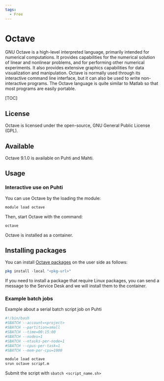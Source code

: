 ```yaml
---
tags:
  - Free
---
```


# Octave
GNU Octave is a high-level interpreted language, primarily intended for numerical computations.
It provides capabilities for the numerical solution of linear and nonlinear problems, and for performing other numerical experiments.
It also provides extensive graphics capabilities for data visualization and manipulation.
Octave is normally used through its interactive command line interface, but it can also be used to write non-interactive programs.
The Octave language is quite similar to Matlab so that most programs are easily portable.

[TOC]


## License
Octave is licensed under the open-source, GNU General Public License (GPL).


## Available
Octave 9.1.0 is available on Puhti and Mahti.


## Usage
### Interactive use on Puhti
You can use Octave by the loading the module:

```bash
module load octave
```

Then, start Octave with the command:

```bash
octave
```

Octave is installed as a container.


## Installing packages
You can install [Octave packages](https://packages.octave.org/) on the user side as follows:

```octave
pkg install -local "<pkg-url>"
```

If you need to install a package that require Linux packages, you can send a message to the Service Desk and we will install them to the container.


### Example batch jobs
Example about a serial batch script job on Puhti

```bash
#!/bin/bash
#SBATCH --account=<project>
#SBATCH --partition=small
#SBATCH --time=00:15:00
#SBATCH --nodes=1
#SBATCH --ntasks-per-node=1
#SBATCH --cpus-per-task=1
#SBATCH --mem-per-cpu=1000

module load octave
srun octave script.m
```

Submit the script with `sbatch <script_name.sh>`


<!--
## References
In view of the many contributions made by numerous developers over many years it is common courtesy to cite Octave in publications when it has been used during the course of research or the preparation of figures. The citation function can automatically generate a recommended citation text for Octave or any of its packages. See the help text below on how to use citation.

```bash
> citation
> citation <package>
```

Above commands will display instructions for citing GNU Octave or its packages in publications. When called without an argument, display information on how to cite the core GNU Octave system. When given a package name package, display information on citing the specific named package. Note that some packages may not yet have instructions on how to cite them.
-->
